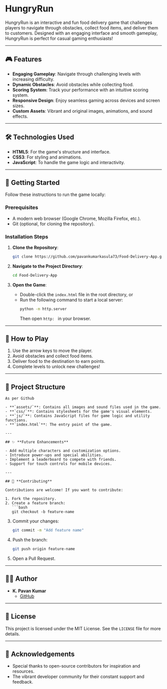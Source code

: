 # HungryRun

HungryRun is an interactive and fun food delivery game that challenges players to navigate through obstacles, collect food items, and deliver them to customers. Designed with an engaging interface and smooth gameplay, HungryRun is perfect for casual gaming enthusiasts!


---

## 🎮 **Features**

- **Engaging Gameplay**: Navigate through challenging levels with increasing difficulty.
- **Dynamic Obstacles**: Avoid obstacles while collecting food.
- **Scoring System**: Track your performance with an intuitive scoring system.
- **Responsive Design**: Enjoy seamless gaming across devices and screen sizes.
- **Custom Assets**: Vibrant and original images, animations, and sound effects.

---

## 🛠️ **Technologies Used**

- **HTML5**: For the game's structure and interface.
- **CSS3**: For styling and animations.
- **JavaScript**: To handle the game logic and interactivity.

---

## 🚀 **Getting Started**

Follow these instructions to run the game locally:

### Prerequisites

- A modern web browser (Google Chrome, Mozilla Firefox, etc.).
- Git (optional, for cloning the repository).

### Installation Steps

1. **Clone the Repository**:
   ```bash
   git clone https://github.com/pavankumarkasula73/Food-Delivery-App.git
   ```

2. **Navigate to the Project Directory**:
   ```bash
   cd Food-Delivery-App
   ```

3. **Open the Game**:
   - Double-click the `index.html` file in the root directory, or
   - Run the following command to start a local server:
     ```bash
     python -m http.server
     ```
     Then open `http: ` in your browser.

---

## 🎯 **How to Play**

1. Use the arrow keys to move the player.
2. Avoid obstacles and collect food items.
3. Deliver food to the destination to earn points.
4. Complete levels to unlock new challenges!

---

## 📂 **Project Structure**

```
As per Github

- **`assets/`**: Contains all images and sound files used in the game.
- **`css/`**: Contains stylesheets for the game's visual elements.
- **`js/`**: Contains JavaScript files for game logic and utility functions.
- **`index.html`**: The entry point of the game.

---

## ✨ **Future Enhancements**

- Add multiple characters and customization options.
- Introduce power-ups and special abilities.
- Implement a leaderboard to compete with friends.
- Support for touch controls for mobile devices.

---

## 🙌 **Contributing**

Contributions are welcome! If you want to contribute:

1. Fork the repository.
2. Create a feature branch:
   ```bash
   git checkout -b feature-name
   ```
3. Commit your changes:
   ```bash
   git commit -m "Add feature name"
   ```
4. Push the branch:
   ```bash
   git push origin feature-name
   ```
5. Open a Pull Request.

---

## 🧑‍💻 **Author**

- **K. Pavan Kumar**
  - [GitHub](https://github.com/pavankumarkasula73)

---

## 📜 **License**

This project is licensed under the MIT License. See the `LICENSE` file for more details.

---

## 📢 **Acknowledgements**

- Special thanks to open-source contributors for inspiration and resources.
- The vibrant developer community for their constant support and feedback.
